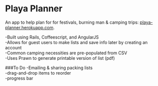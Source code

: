 # Playa Planner 

An app to help plan for for festivals, burning man & camping trips: [playa-planner.herokuapp.com](http://playa-planner.herokuapp.com).

-Built using Rails, Coffeescript, and AngularJS  
-Allows for guest users to make lists and save info later by creating an account  
-Common camping necessities are pre-populated from CSV  
-Uses Prawn to generate printable version of list (pdf)

###To Do
-Emailing & sharing packing lists  
-drag-and-drop items to reorder  
-progress bar